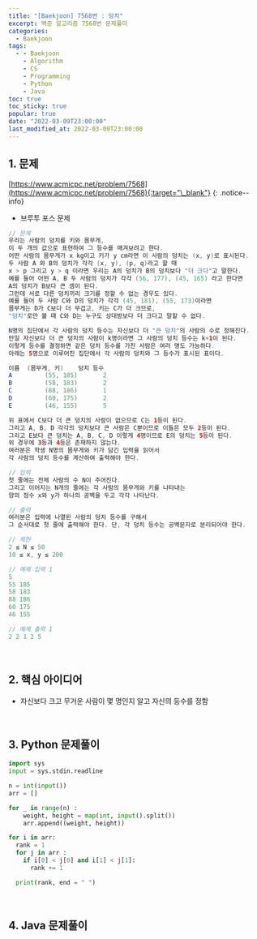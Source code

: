 ```yaml
---
title: "[Baekjoon] 7568번 : 덩치"
excerpt: 백준 알고리즘 7568번 문제풀이
categories:
  - Baekjoon
tags:
  - - Baekjoon
    - Algorithm
    - CS
    - Programming
    - Python
    - Java
toc: true
toc_sticky: true
popular: true
date: "2022-03-09T23:00:00"
last_modified_at: 2022-03-09T23:00:00
---
```


## 1. 문제

[https://www.acmicpc.net/problem/7568](https://www.acmicpc.net/problem/7568){:target="\_blank"}
{: .notice--info}

- 브루투 포스 문제

```java
// 문제
우리는 사람의 덩치를 키와 몸무게,
이 두 개의 값으로 표현하여 그 등수를 매겨보려고 한다.
어떤 사람의 몸무게가 x kg이고 키가 y cm라면 이 사람의 덩치는 (x, y)로 표시된다.
두 사람 A 와 B의 덩치가 각각 (x, y), (p, q)라고 할 때
x > p 그리고 y > q 이라면 우리는 A의 덩치가 B의 덩치보다 "더 크다"고 말한다.
예를 들어 어떤 A, B 두 사람의 덩치가 각각 (56, 177), (45, 165) 라고 한다면
A의 덩치가 B보다 큰 셈이 된다.
그런데 서로 다른 덩치끼리 크기를 정할 수 없는 경우도 있다.
예를 들어 두 사람 C와 D의 덩치가 각각 (45, 181), (55, 173)이라면
몸무게는 D가 C보다 더 무겁고, 키는 C가 더 크므로,
"덩치"로만 볼 때 C와 D는 누구도 상대방보다 더 크다고 말할 수 없다.

N명의 집단에서 각 사람의 덩치 등수는 자신보다 더 "큰 덩치"의 사람의 수로 정해진다.
만일 자신보다 더 큰 덩치의 사람이 k명이라면 그 사람의 덩치 등수는 k+1이 된다.
이렇게 등수를 결정하면 같은 덩치 등수를 가진 사람은 여러 명도 가능하다.
아래는 5명으로 이루어진 집단에서 각 사람의 덩치와 그 등수가 표시된 표이다.

이름	(몸무게, 키)	덩치 등수
A	      (55, 185)	      2
B	      (58, 183)	      2
C	      (88, 186)	      1
D	      (60, 175)	      2
E	      (46, 155)	      5

위 표에서 C보다 더 큰 덩치의 사람이 없으므로 C는 1등이 된다.
그리고 A, B, D 각각의 덩치보다 큰 사람은 C뿐이므로 이들은 모두 2등이 된다.
그리고 E보다 큰 덩치는 A, B, C, D 이렇게 4명이므로 E의 덩치는 5등이 된다.
위 경우에 3등과 4등은 존재하지 않는다.
여러분은 학생 N명의 몸무게와 키가 담긴 입력을 읽어서
각 사람의 덩치 등수를 계산하여 출력해야 한다.

// 입력
첫 줄에는 전체 사람의 수 N이 주어진다.
그리고 이어지는 N개의 줄에는 각 사람의 몸무게와 키를 나타내는
양의 정수 x와 y가 하나의 공백을 두고 각각 나타난다.

// 출력
여러분은 입력에 나열된 사람의 덩치 등수를 구해서
그 순서대로 첫 줄에 출력해야 한다. 단, 각 덩치 등수는 공백문자로 분리되어야 한다.

// 제한
2 ≤ N ≤ 50
10 ≤ x, y ≤ 200

// 예제 입력 1
5
55 185
58 183
88 186
60 175
46 155

// 예제 출력 1
2 2 1 2 5
```

<br>

## 2. 핵심 아이디어

- 자신보다 크고 무거운 사람이 몇 명인지 알고 자신의 등수를 정함

<br>

## 3. Python 문제풀이

```python
import sys
input = sys.stdin.readline

n = int(input())
arr = []

for _ in range(n) :
    weight, height = map(int, input().split())
    arr.append((weight, height))

for i in arr:
  rank = 1
  for j in arr :
    if i[0] < j[0] and i[1] < j[1]:
      rank += 1

  print(rank, end = " ")
```

<br>

## 4. Java 문제풀이

```java

```
